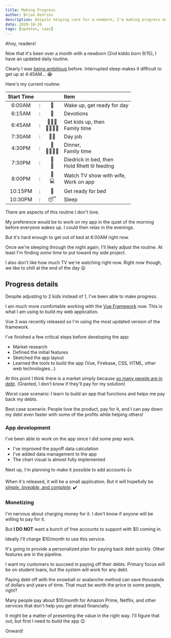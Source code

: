 ```yaml
---
title: Making Progress
author: Brian DeVries
description: Despite helping care for a newborn, I'm making progress on my web app
date: 2020-10-26
tags: [updates, saas]
---
```


Ahoy, readers!

Now that it's been over a month with a newborn (2nd kiddo born 9/15), I have an updated daily routine.

Clearly I was [being ambitious](/blog/new-routine) before. Interrupted sleep makes it difficult to get up at 4:45AM... 😂

Here's my current routine:

| Start Time |       |          | Item                                              |
| :--------: | :---: | :------: | :------------------------------------------------ |
|   6:00AM   |   :   |    🌄     | Wake up, get ready for day                        |
|   6:15AM   |   :   |    📖     | Devotions                                         |
|   6:45AM   |   :   | 👨‍👦‍👦 <br> 👨‍👩‍👦‍👦 | Get kids up, then <br> Family time                |
|   7:30AM   |   :   |    👨‍💻     | Day job                                           |
|   4:30PM   |   :   | 🥘 <br> 👨‍👩‍👦‍👦 | Dinner, <br> Family time                          |
|   7:30PM   |   :   | 🛌 <br> 👶 | Diedrick in bed, then <br> Hold Rhett til feeding |
|   8:00PM   |   :   | 💑 <br> 💻 | Watch TV show with wife, <br> Work on app         |
|  10:15PM   |   :   |    🛌     | Get ready for bed                                 |
|  10:30PM   |   :   |    😴     | Sleep                                             |

There are aspects of this routine I don't love.

My preference would be to work on my app in the quiet of the morning before everyone wakes up. I could then relax in the evenings.

But it's hard enough to get out of bed at 6:00AM right now.

Once we're sleeping through the night again, I'll likely adjust the routine. At least I'm finding _some_ time to put toward my side project.

I also don't like how much TV we're watching right now. Right now though, we like to chill at the end of the day 😛

## Progress details

Despite adjusting to 2 kids instead of 1, I've been able to make progress.

I am much more comfortable working with the [Vue Framework](https://vuejs.org) now. This is what I am using to build my web application.

Vue 3 was recently released so I'm using the most updated version of the framework.

I've finished a few critical steps before developing the app:

- Market research
- Defined the initial features
- Sketched the app layout
- Learned the tools to build the app (Vue, Firebase, CSS, HTML, other web technologies...)

At this point I think there is a market simply because [so many people are in debt](https://www.forbes.com/sites/zackfriedman/2020/02/03/student-loan-debt-statistics/#5da6d268281f). (Granted, I don't know if they'll pay for my solution)

Worst case scenario: I learn to build an app that functions and helps me pay back my debts.

Best case scenario: People love the product, pay for it, and I can pay down my debt even faster with some of the profits while helping others!

### App development

I've been able to work on the app since I did some prep work.

- I've improved the payoff data calculation
- I've added data management to the app
- The chart visual is almost fully implemented

Next up, I'm planning to make it possible to add accounts 👍

When it's released, it will be a small application. But it will hopefully be [_simple_, _loveable_, and _complete_](https://blog.asmartbear.com/slc.html). ✔️

### Monetizing

I'm nervous about charging money for it. I don't know if anyone will be willing to pay for it.

But **I DO NOT** want a bunch of free accounts to support with $0 coming in.

Ideally I'll charge $10/month to use this service.

It's going to provide a personalized plan for paying back debt quickly. Other features are in the pipeline.

I want my customers to succeed in paying off their debts. Primary focus will be on student loans, but the system will work for any debt.

Paying debt off with the snowball or avalanche method can save thousands of dollars and years of time. That must be worth the price to some people, right?

Many people pay about $10/month for Amazon Prime, Netflix, and other services that don't help you get ahead financially.

It might be a matter of presenting the value in the right way. I'll figure that out, but first I need to build the app 😉

Onward!
